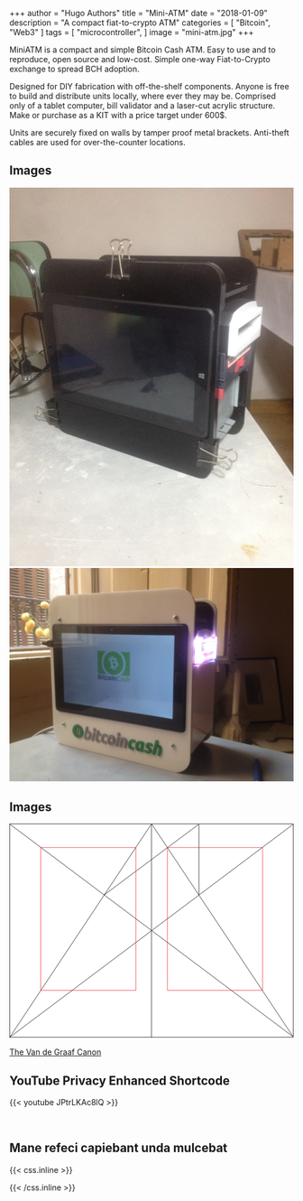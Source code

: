 +++
author = "Hugo Authors"
title = "Mini-ATM"
date = "2018-01-09"
description = "A compact fiat-to-crypto ATM"
categories = [
    "Bitcoin",
    "Web3" 
]
tags = [
    "microcontroller",
]
image = "mini-atm.jpg"
+++

MiniATM is a compact and simple Bitcoin Cash ATM. Easy to use and to reproduce, open source and low-cost. Simple one-way Fiat-to-Crypto exchange to spread BCH adoption.

Designed for DIY fabrication with off-the-shelf components. Anyone is free to build and distribute units locally, where ever they may be. Comprised only of a tablet computer, bill validator and a laser-cut acrylic structure. Make or purchase as a KIT with a price target under 600$.

Units are securely fixed on walls by tamper proof metal brackets. Anti-theft cables are used for over-the-counter locations.

## Images

![texto](03.jpg) ![texto](02.jpg)

## Images

<svg class="canon" xmlns="http://www.w3.org/2000/svg" overflow="visible" viewBox="0 0 496 373" height="373" width="496"><g fill="none"><path stroke="#000" stroke-width=".75" d="M.599 372.348L495.263 1.206M.312.633l494.95 370.853M.312 372.633L247.643.92M248.502.92l246.76 370.566M330.828 123.869V1.134M330.396 1.134L165.104 124.515"></path><path stroke="#ED1C24" stroke-width=".75" d="M275.73 41.616h166.224v249.05H275.73zM54.478 41.616h166.225v249.052H54.478z"></path><path stroke="#000" stroke-width=".75" d="M.479.375h495v372h-495zM247.979.875v372"></path><ellipse cx="498.729" cy="177.625" rx=".75" ry="1.25"></ellipse><ellipse cx="247.229" cy="377.375" rx=".75" ry="1.25"></ellipse></g></svg>

[The Van de Graaf Canon](https://en.wikipedia.org/wiki/Canons_of_page_construction#Van_de_Graaf_canon)


## YouTube Privacy Enhanced Shortcode

{{< youtube JPtrLKAc8lQ >}}

<br>

## Mane refeci capiebant unda mulcebat



{{< css.inline >}}
<style>
.canon { background: white; width: 100%; height: auto; }
</style>
{{< /css.inline >}}
